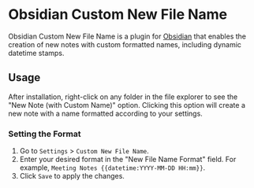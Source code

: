 # Obsidian Custom New File Name

Obsidian Custom New File Name is a plugin for [Obsidian](https://obsidian.md) that enables the creation of new notes with custom formatted names, including dynamic datetime stamps.

## Usage

After installation, right-click on any folder in the file explorer to see the "New Note (with Custom Name)" option. Clicking this option will create a new note with a name formatted according to your settings.

### Setting the Format

1. Go to `Settings` > `Custom New File Name`.
2. Enter your desired format in the "New File Name Format" field. For example, `Meeting Notes {{datetime:YYYY-MM-DD HH:mm}}`.
3. Click `Save` to apply the changes.